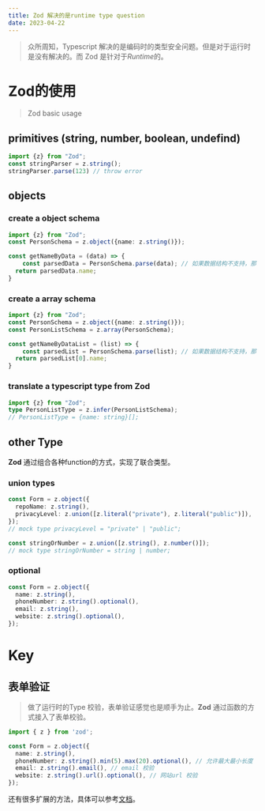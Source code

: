 ```yaml
---
title: Zod 解决的是runtime type question
date: 2023-04-22
---
```




> 众所周知，Typescript 解决的是编码时的类型安全问题。但是对于运行时是没有解决的。而 Zod 是针对于*Runtime*的。



# Zod的使用

> Zod basic usage

## primitives (string, number, boolean, undefind)

```typescript
import {z} from "Zod";
const stringParser = z.string();
stringParser.parse(123) // throw error
```



## objects



### create a object schema

```typescript
import {z} from "Zod";
const PersonSchema = z.object({name: z.string()});

const getNameByData = (data) => {
	const parsedData = PersonSchema.parse(data); // 如果数据结构不支持，那么会抛错
  return parsedData.name;
}
```



### create a array schema

```ts
import {z} from "Zod";
const PersonSchema = z.object({name: z.string()});
const PersonListSchema = z.array(PersonSchema);

const getNameByDataList = (list) => {
	const parsedList = PersonSchema.parse(list); // 如果数据结构不支持，那么会抛错
  return parsedList[0].name;
}
```



### translate a typescript type from Zod

```typescript
import {z} from "Zod";
type PersonListType = z.infer(PersonListSchema);
// PersonListType = {name: string}[];
```



## other Type

**Zod** 通过组合各种function的方式，实现了联合类型。

### union types

```typescript
const Form = z.object({
  repoName: z.string(),
  privacyLevel: z.union([z.literal("private"), z.literal("public")]),
});
// mock type privacyLevel = "private" | "public";
```


```typescript
const stringOrNumber = z.union([z.string(), z.number()]);
// mock type stringOrNumber = string | number;
```


### optional 

```typescript
const Form = z.object({
  name: z.string(),
  phoneNumber: z.string().optional(),
  email: z.string(),
  website: z.string().optional(),
});
```


# Key
## 表单验证
> 做了运行时的Type 校验，表单验证感觉也是顺手为止。**Zod** 通过函数的方式接入了表单校验。



```typescript
import { z } from 'zod';

const Form = z.object({
  name: z.string(),
  phoneNumber: z.string().min(5).max(20).optional(), // 允许最大最小长度
  email: z.string().email(), // email 校验
  website: z.string().url().optional(), // 网站url 校验
});
```



还有很多扩展的方法，具体可以参考[文档](https://zod.dev/?id=strings)。

